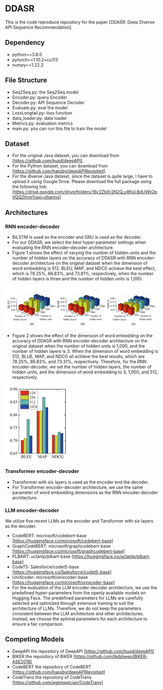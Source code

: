 # DDASR
This is the code reproduce repository for the paper [DDASR: Deep Diverse API Sequence Recommendation]
## Dependency
* python==3.8.0
* pytorch==1.10.2+cu113
* numpy==1.22.2

## File Structure
* Seq2Seq.py: the Seq2Seq model
* Encoder.py: query Encoder
* Decoder.py: API Sequence Decoder
* Evaluate.py: eval the model
* LossLongtail.py: loss function
* data_loader.py: data loader
* Metrics.py: evaluation metrics
* main.py: you can run this file to train the model
## Dataset
* For the original Java dataset, you can download from [https://github.com/huxd/deepAPI].
* For the Python dataset, you can download from [https://github.com/hapsby/deepAPIRevisited].
* For the diverse Java dataset, since the dataset is quite large, I have to upload it using Google Drive. Please download the full package using the following link:
[https://drive.google.com/drive/folders/16c2ZbXr2N2Q_v8fjvLBdUWh2pVQQZhng?usp=sharing]

## Architectures
### RNN encoder-decoder
* BiLSTM is used as the encoder and GRU is used as the decoder.
* For our DDASR, we select the best hyper-parameter settings when evaluating the RNN encoder-decoder architecture. 
* Figure 1 shows the effect of varying the number of hidden units and the number of hidden layers on the accuracy of DDASR with RNN encoder-decoder architecture on the original dataset when the dimension of word embedding is 512. BLEU, MAP, and NDCG achieve the best effect, which is 78.25%, 86.83%, and 73.81%, respectively, when the number of hidden layers is three and the number of hidden units is 1,000.


![Figure 1](./1.png)
* Figure 2 shows the effect of the dimension of word embedding on the accuracy of DDASR with RNN encoder-decoder architecture on the original dataset when the number of hidden units is 1,000, and the number of hidden layers is 3. When the dimension of word embedding is 512, BLUE, MAP, and NDCG all achieve the best results, which are 78.25%, 86.83%, and 73.31%, respectively. Therefore, for the RNN encoder-decoder, we set the number of hidden layers, the number of hidden units, and the dimension of word embedding to 3, 1,000, and 512, respectively.


![Figure 2](./2.png)
### Transformer encoder-decoder
* Transformer with six layers is used as the encoder end the decoder.
* For Transformer encoder-decoder architecture, we use the same parameter of word embedding dimensions as the RNN encoder-decoder architecture.
### LLM encoder-decoder
We utilize five recent LLMs as the encoder and Tansformer with six layers as the decoder.
* CodeBERT: microsoft/codebert-base [https://huggingface.co/microsoft/codebert-base]
* GraphCodeBERT: microsoft/graphcodebert-base [https://huggingface.co/microsoft/graphcodebert-base]
* PLBART: uclanlp/plbart-base [https://huggingface.co/uclanlp/plbart-base]
* CodeT5: Salesforce/codet5-base [https://huggingface.co/Salesforce/codet5-base]
* UniXcoder: microsoft/unixcoder-base [https://huggingface.co/microsoft/unixcoder-base]
* For the evaluation of the LLM encoder-decoder architecture, we use the predefined hyper-parameters from the openly available models on Hugging Face. The predefined parameters for LLMs are carefully selected and optimized through extensive training to suit the architecture of LLMs. Therefore, we do not keep the parameters consistent between the LLM architecture and other architectures. Instead, we choose the optimal parameters for each architecture to ensure a fair comparison.

## Competing Models
* DeepAPI
the repository of DeepAPI [https://github.com/huxd/deepAPI]
* BIKER
the repository of BIKER [https://github.com/tkdsheep/BIKER-ASE2018]
* CodeBERT
the repository of CodeBERT [https://github.com/hapsby/deepAPIRevisited]
* CodeTrans
the repository of CodeTrans [https://github.com/agemagician/CodeTrans]

